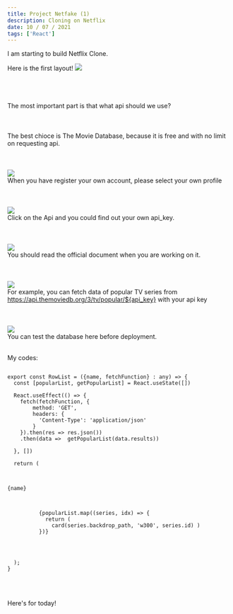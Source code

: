 ```yaml
---
title: Project Netfake (1)
description: Cloning on Netflix
date: 10 / 07 / 2021
tags: ['React']
---
```


I am starting to build Netflix Clone.

Here is the first layout!
<Image layout='fill' src='/image/Blog/20210710-0345/20210710-0001.gif'></Image><br/>
<br/><br/><br/><br/>
The most important part is that what api should we use?
<br/><br/><br/><br/>
The best chioce is The Movie Database,
because it is free and with no limit on requesting api.
<br/><br/><br/><br/>
<Image layout='fill' src='/image/Blog/20210710-0345/20210710-0002.png'></Image><br/>
When you have register your own account, please select your own profile
<br/><br/><br/><br/>
<Image layout='fill' src='/image/Blog/20210710-0345/20210710-0003.png'></Image><br/>
Click on the Api and you could find out your own api_key.
<br/><br/><br/><br/>
<Image layout='fill' src='/image/Blog/20210710-0345/20210710-0004.png'></Image><br/>
You should read the official document when you are working on it.
<br/><br/><br/><br/>
<Image layout='fill' src='/image/Blog/20210710-0345/20210710-0005.png'></Image><br/>
For example, you can fetch data of popular TV series from https://api.themoviedb.org/3/tv/popular/${api_key} with your api key
<br/><br/><br/><br/>
<Image layout='fill' src='/image/Blog/20210710-0345/20210710-0006.png'></Image><br/>
You can test the database here before deployment.
<br/><br/>

My codes:
<pre class="language-jsx" ><code>
export const RowList = ({name, fetchFunction} : any) => {
  const [popularList, getPopularList] = React.useState<any[]>([])

  React.useEffect(() => {
    fetch(fetchFunction, {
        method: 'GET',
        headers: {
          'Content-Type': 'application/json'
        }
    }).then(res => res.json())
    .then(data =>  getPopularList(data.results))

  }, [])

  return (
    <div>
      <div className='m-4 text-4xl'>{name}</div>
      <div className='flex p-4 cardList'>
          {popularList.map((series, idx) => {
            return (
              card(series.backdrop_path, 'w300', series.id) )
          })}
      </div>
    </div>
  );
}</code></pre><br/><br/>

Here's for today!